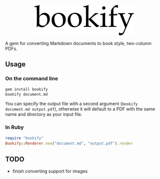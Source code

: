 <p align="center">
  <img width="319" src="https://raw.githubusercontent.com/joeyschoblaska/bookify/master/img/bookify.png">
</p>

A gem for converting Markdown documents to book style, two-column PDFs.

## Usage

### On the command line

```
gem install bookify
bookify document.md
```

You can specify the output file with a second argument (`bookify document.md output.pdf`),
otherwise it will default to a PDF with the same name and directory as your input file.

### In Ruby

```ruby
require "bookify"
Bookify::Renderer.new("document.md", "output.pdf").render
```

## TODO
* finish converting support for images
